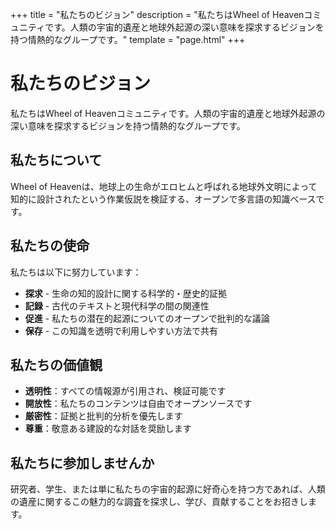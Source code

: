+++
title = "私たちのビジョン"
description = "私たちはWheel of Heavenコミュニティです。人類の宇宙的遺産と地球外起源の深い意味を探求するビジョンを持つ情熱的なグループです。"
template = "page.html"
+++

# 私たちのビジョン

私たちはWheel of Heavenコミュニティです。人類の宇宙的遺産と地球外起源の深い意味を探求するビジョンを持つ情熱的なグループです。

## 私たちについて

Wheel of Heavenは、地球上の生命がエロヒムと呼ばれる地球外文明によって知的に設計されたという作業仮説を検証する、オープンで多言語の知識ベースです。

## 私たちの使命

私たちは以下に努力しています：

- **探求** - 生命の知的設計に関する科学的・歴史的証拠
- **記録** - 古代のテキストと現代科学の間の関連性
- **促進** - 私たちの潜在的起源についてのオープンで批判的な議論
- **保存** - この知識を透明で利用しやすい方法で共有

## 私たちの価値観

- **透明性**：すべての情報源が引用され、検証可能です
- **開放性**：私たちのコンテンツは自由でオープンソースです
- **厳密性**：証拠と批判的分析を優先します
- **尊重**：敬意ある建設的な対話を奨励します

## 私たちに参加しませんか

研究者、学生、または単に私たちの宇宙的起源に好奇心を持つ方であれば、人類の遺産に関するこの魅力的な調査を探求し、学び、貢献することをお招きします。